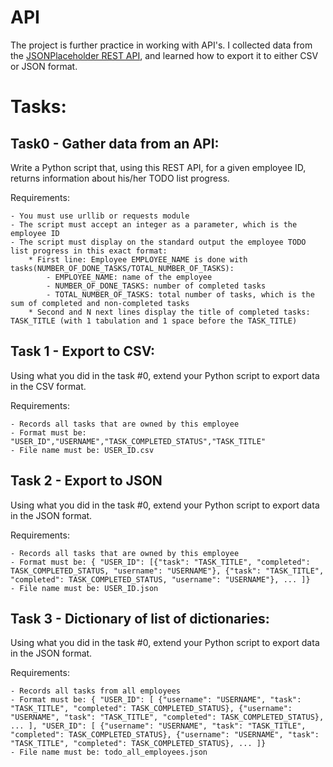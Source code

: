 # API

The project is further practice in working with API's. I collected data from the [JSONPlaceholder REST API](https://jsonplaceholder.typicode.com/), and learned how to export it to either CSV or JSON format.


# Tasks:

## Task0 - Gather data from an API:

Write a Python script that, using this REST API, for a given employee ID, returns information about his/her TODO list progress.

Requirements:

	- You must use urllib or requests module
	- The script must accept an integer as a parameter, which is the employee ID
	- The script must display on the standard output the employee TODO list progress in this exact format:
		* First line: Employee EMPLOYEE_NAME is done with tasks(NUMBER_OF_DONE_TASKS/TOTAL_NUMBER_OF_TASKS):
			- EMPLOYEE_NAME: name of the employee
			- NUMBER_OF_DONE_TASKS: number of completed tasks
			- TOTAL_NUMBER_OF_TASKS: total number of tasks, which is the sum of completed and non-completed tasks
		* Second and N next lines display the title of completed tasks: TASK_TITLE (with 1 tabulation and 1 space before the TASK_TITLE)


## Task 1 - Export to CSV:

Using what you did in the task #0, extend your Python script to export data in the CSV format.

Requirements:

	- Records all tasks that are owned by this employee
	- Format must be: "USER_ID","USERNAME","TASK_COMPLETED_STATUS","TASK_TITLE"
	- File name must be: USER_ID.csv

## Task 2 - Export to JSON

Using what you did in the task #0, extend your Python script to export data in the JSON format.

Requirements:

	- Records all tasks that are owned by this employee
	- Format must be: { "USER_ID": [{"task": "TASK_TITLE", "completed": TASK_COMPLETED_STATUS, "username": "USERNAME"}, {"task": "TASK_TITLE", "completed": TASK_COMPLETED_STATUS, "username": "USERNAME"}, ... ]}
	- File name must be: USER_ID.json

## Task 3 - Dictionary of list of dictionaries:

Using what you did in the task #0, extend your Python script to export data in the JSON format.

Requirements:

	- Records all tasks from all employees
	- Format must be: { "USER_ID": [ {"username": "USERNAME", "task": "TASK_TITLE", "completed": TASK_COMPLETED_STATUS}, {"username": "USERNAME", "task": "TASK_TITLE", "completed": TASK_COMPLETED_STATUS}, ... ], "USER_ID": [ {"username": "USERNAME", "task": "TASK_TITLE", "completed": TASK_COMPLETED_STATUS}, {"username": "USERNAME", "task": "TASK_TITLE", "completed": TASK_COMPLETED_STATUS}, ... ]}
	- File name must be: todo_all_employees.json
